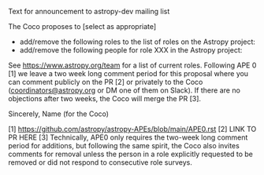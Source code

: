 Text for announcement to astropy-dev mailing list

The Coco proposes to [select as appropriate]
- add/remove the following roles to the list of roles on the Astropy project:
- add/remove the following people for role XXX in the Astropy project:

See https://www.astropy.org/team for a list of current roles. Following APE 0 [1] we leave a two week long comment period for this proposal where you can comment publicly on the PR [2] or privately to the Coco (coordinators@astropy.org or DM one of them on Slack). If there are no objections after two weeks, the Coco will merge the PR [3].

Sincerely,
Name
(for the Coco)

[1] https://github.com/astropy/astropy-APEs/blob/main/APE0.rst
[2] LINK TO PR HERE
[3] Technically, APE0 only requires the two-week long comment period for additions, but following the same spirit, the Coco also invites comments for removal unless the person in a role explicitly requested to be removed or did not respond to consecutive role surveys.
